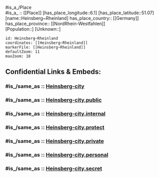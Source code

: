 ﻿---
confidential: public
isDeleted: false
location:
- 51.07
- 6.1
mapmarker: city
mapzoom:
- 7
- 12
SpocWebEntityId: 30859
tags:
- geo/City
type: City
---

#is_a_/Place  
#is_a_ :: [[Place]] 
[has_place_longitude::6.1] 
[has_place_latitude::51.07] 
[name::Heinsberg~Rheinland] 
has_place_country:: [[Germany]]  
has_place_province:: [[NordRhein-Westfahlen]]  
[Population::] 
[Unknown::] 


```leaflet
id: Heinsberg~Rheinland
coordinates: [[Heinsberg~Rheinland]] 
markerFile: [[Heinsberg~Rheinland]] 
defaultZoom: 11 
maxZoom: 18
```


## Confidential Links & Embeds: 

### #is_/same_as :: [Heinsberg-city](/_Standards/Earth/Continent/Europe/Europe~Central/Germany/Germany~West/Nordrhein-Westfalen/counties~NW/Heinsberg/cities~Heinsberg/Heinsberg-city.md) 

### #is_/same_as :: [Heinsberg-city.public](/_public/Earth/Continent/Europe/Europe~Central/Germany/Germany~West/Nordrhein-Westfalen/counties~NW/Heinsberg/cities~Heinsberg/Heinsberg-city.public.md) 

### #is_/same_as :: [Heinsberg-city.internal](/_internal/Earth/Continent/Europe/Europe~Central/Germany/Germany~West/Nordrhein-Westfalen/counties~NW/Heinsberg/cities~Heinsberg/Heinsberg-city.internal.md) 

### #is_/same_as :: [Heinsberg-city.protect](/_protect/Earth/Continent/Europe/Europe~Central/Germany/Germany~West/Nordrhein-Westfalen/counties~NW/Heinsberg/cities~Heinsberg/Heinsberg-city.protect.md) 

### #is_/same_as :: [Heinsberg-city.private](/_private/Earth/Continent/Europe/Europe~Central/Germany/Germany~West/Nordrhein-Westfalen/counties~NW/Heinsberg/cities~Heinsberg/Heinsberg-city.private.md) 

### #is_/same_as :: [Heinsberg-city.personal](/_personal/Earth/Continent/Europe/Europe~Central/Germany/Germany~West/Nordrhein-Westfalen/counties~NW/Heinsberg/cities~Heinsberg/Heinsberg-city.personal.md) 

### #is_/same_as :: [Heinsberg-city.secret](/_secret/Earth/Continent/Europe/Europe~Central/Germany/Germany~West/Nordrhein-Westfalen/counties~NW/Heinsberg/cities~Heinsberg/Heinsberg-city.secret.md)

